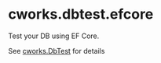 # cworks.dbtest.efcore
Test your DB using EF Core.

See [cworks.DbTest](https://github.com/cdarrigo/cworks.dbtest) for details


